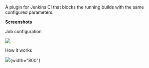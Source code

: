 A plugin for Jenkins CI that blocks the running builds with the same
configured parameters.

**Screenshots**

Job configuration

![](docs/images/parameters.png)

  
How it works

![](docs/images/works.png){width="800"}
